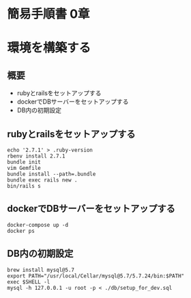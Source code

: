 # 簡易手順書 0章

# 環境を構築する

## 概要
- rubyとrailsをセットアップする
- dockerでDBサーバーをセットアップする
- DB内の初期設定

## rubyとrailsをセットアップする
```
echo '2.7.1' > .ruby-version
rbenv install 2.7.1
bundle init
vim Gemfile
bundle install --path=.bundle
bundle exec rails new .
bin/rails s
```

## dockerでDBサーバーをセットアップする
```
docker-compose up -d
docker ps
```

## DB内の初期設定
```
brew install mysql@5.7
export PATH="/usr/local/Cellar/mysql@5.7/5.7.24/bin:$PATH"
exec $SHELL -l
mysql -h 127.0.0.1 -u root -p < ./db/setup_for_dev.sql
```
